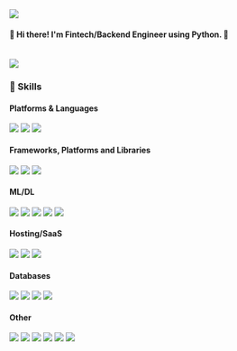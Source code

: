 <img src="https://hits.seeyoufarm.com/api/count/incr/badge.svg?url=https%3A%2F%2Fgithub.com%2Fsymnoisy&count_bg=%2379C83D&title_bg=%23555555&icon=&icon_color=%23E7E7E7&title=hits&edge_flat=false">
 
 
#### 👋  Hi there! I'm <b>Fintech/Backend Engineer</b> using Python. 🚀<br/>&nbsp;
<img src="https://github-readme-stats.vercel.app/api?username=symnoisy&count_private=true&show_icons=true&theme=tokyonight">

### 💪 Skills
#### Platforms & Languages
<p>
  <img src="https://img.shields.io/badge/python-%2314354C.svg?style=flat-square&logo=python&logoColor=white"/>
  <img src="https://img.shields.io/badge/Kotlin-0095D5?style=flat-square&logo=Kotlin&logoColor=white"/> 
  <img src="https://img.shields.io/badge/-GraphQL-E10098?style=flat-square&logo=graphql"> 
</p>

#### Frameworks, Platforms and Libraries
<p>
  <img src="https://img.shields.io/badge/django-%23092E20.svg?style=flat-square&logo=django&logoColor=white"/>
  <img src="https://img.shields.io/badge/DJANGO-REST-ff1709?style=flat-square&logo=django&logoColor=white&color=ff1709&labelColor=gray">
  <img src="https://img.shields.io/badge/flask-%23000.svg?style=flat-square&logo=flask&logoColor=white">
</p>

#### ML/DL
<p>
  <img src="https://img.shields.io/badge/TensorFlow-%23FF6F00.svg?style=flat-square&logo=TensorFlow&logoColor=white">
  <img src="https://img.shields.io/badge/Keras-%23D00000.svg?style=flat-square&logo=Keras&logoColor=white">
  <img src="https://img.shields.io/badge/scikit--learn-%23F7931E.svg?style=flat-square&logo=scikit-learn&logoColor=white">
  <img src="https://img.shields.io/badge/numpy-%23013243.svg?style=flat-square&logo=numpy&logoColor=white">
  <img src="https://img.shields.io/badge/pandas-%23150458.svg?style=flat-square&logo=pandas&logoColor=white">
</p>

#### Hosting/SaaS
<p> 
  <img src="https://img.shields.io/badge/AWS-%23FF9900.svg?style=flat-square&logo=amazon-aws&logoColor=white">
  <img src="https://img.shields.io/badge/azure-%230072C6.svg?style=flat-square&logo=azure-devops&logoColor=white">
  <img src="https://img.shields.io/badge/GoogleCloud-%234285F4.svg?style=flat-square&logo=google-cloud&logoColor=white">
</p>

#### Databases
<p>
  <img src="https://img.shields.io/badge/mysql-%2300f.svg?style=flat-square&logo=mysql&logoColor=white">
  <img src="https://img.shields.io/badge/MongoDB-%234ea94b.svg?style=flat-square&logo=mongodb&logoColor=white">
  <img src="https://img.shields.io/badge/redis-%23DD0031.svg?style=flat-square&logo=redis&logoColor=white">
  <img src="https://img.shields.io/badge/MariaDB-003545?style=flat-square&logo=mariadb&logoColor=white">
</p>

#### Other
<p>
  <img src="https://img.shields.io/badge/docker-%230db7ed.svg?style=flat-square&logo=docker&logoColor=white">
  <img src="https://img.shields.io/badge/-ElasticSearch-005571?style=flat-square&logo=elasticsearch">
  <img src="https://img.shields.io/badge/markdown-%23000000.svg?style=flat-square&logo=markdown&logoColor=white">
  <img src="https://img.shields.io/badge/github-%23121011.svg?style=flat-square&logo=github&logoColor=white">
  <img src="https://img.shields.io/badge/Notion-%23000000.svg?style=flat-square&logo=notion&logoColor=white">
  <img src="https://img.shields.io/badge/jira-%230A0FFF.svg?style=flat-square&logo=jira&logoColor=white">
</p>

